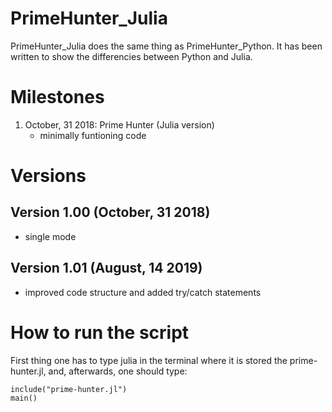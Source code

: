# PrimeHunter_Julia
PrimeHunter_Julia does the same thing as PrimeHunter_Python. It has been written to show the differencies between Python and Julia. 

# Milestones 
1. October, 31 2018: Prime Hunter (Julia version)
   - minimally funtioning code

# Versions
## Version 1.00 (October, 31 2018)
- single mode
## Version 1.01 (August, 14 2019)
- improved code structure and added try/catch statements

# How to run the script
First thing one has to type julia in the terminal where it is stored the prime-hunter.jl, and, afterwards, one should type:
```
include("prime-hunter.jl")
main()
```
